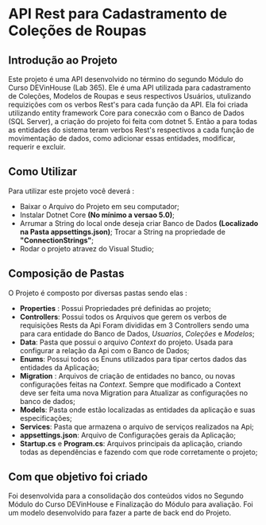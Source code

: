 # API Rest para Cadastramento de Coleções de Roupas

## Introdução ao Projeto

  Este projeto é uma API desenvolvido no término do segundo Módulo do Curso DEVinHouse (Lab 365). Ele é uma API utilizada para cadastramento de Coleções, Modelos de Roupas e seus respectivos Usuários, utulizando requizições com os verbos Rest's para cada função da API. Ela foi criada utilizando entity framework Core para conecxão com o Banco de Dados (SQL Server), a criação do projeto foi feita com dotnet 5.
  Então a para todas as entidades do sistema teram verbos Rest's respectivos a cada função de movimentação de dados, como adicionar essas entidades, modificar, requerir e excluir.
  

## Como Utilizar

Para utilizar este projeto você deverá :

- Baixar o Arquivo do Projeto em seu computador;
- Instalar Dotnet Core **(No mínimo a versao 5.0)**;
- Arrumar a String do local onde deseja criar Banco de Dados **(Localizado na Pasta appsettings.json)**;
  Trocar a String na propriedade de **"ConnectionStrings"**;
- Rodar o projeto atravez do Visual Studio;

## Composição de Pastas

O Projeto é composto por diversas pastas sendo elas :

- **Properties** : Possui Propriedades pré definidas ao projeto;
- **Controllers**: Possui todos os Arquivos que gerem os verbos de requisições Rests da Api
  Foram divididas em 3 Controllers sendo uma para cara entidade do Banco de Dados, _Usuarios_, _Coleções_ e _Modelos_;
- **Data**: Pasta que possui o arquivo _Context_ do projeto. Usada para configurar a relação da Api com o Banco de Dados;
- **Enums**: Possui todos os Enuns utilizados para tipar certos dados das entidades da Aplicação;
- **Migration** : Arquivos de criação de entidades no banco, ou novas configurações feitas na _Context_.
  Sempre que modificado a Context deve ser feita uma nova Migration para Atualizar as configurações no banco de dados;
- **Models**: Pasta onde estão localizadas as entidades da aplicação e suas especificações;
- **Services**: Pasta que armazena o arquivo de serviços realizados na Api;
- **appsettings.json**: Arquivo de Configurações gerais da Aplicação;
- **Startup.cs** e **Program.cs**: Arquivos principais da aplicação, criando todas as dependências e fazendo com que rode corretamente o projeto;

## Com que objetivo foi criado

Foi desenvolvida para a consolidação dos conteúdos vidos no Segundo Módulo do Curso DEVinHouse e Finalização do Módulo para avaliação. Foi um modelo desenvolvido para fazer a parte de back end do Projeto.
